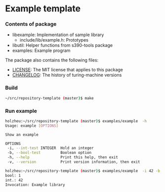 # Example template

### Contents of package

- libexample: Implementation of sample library
  - include/lib/example.h: Prototypes
- libutil: Helper functions from s390-tools package
- examples: Example program

The package also contains the following files:

 * [LICENSE](LICENSE): The MIT license that applies to this package
 * [CHANGELOG](CHANGELOG.md): The history of turing-machine versions

### Build

```bash
~/src/repository-template (master)$ make
```

### Run example

```bash
holzheu:~/src/repository-template (master)$ examples/example  -h
Usage: example [OPTIONS]

Show an example

OPTIONS
 -i, --int-test INTEGER  Hold an integer
 -b, --bool-test         Boolean option
 -h, --help              Print this help, then exit
 -v, --version           Print version information, then exit
```

```bash
holzheu:~/src/repository-template (master)$ examples/example  -i 42 -b
bool: 1
int.: 42
Invocation: Example library
```
